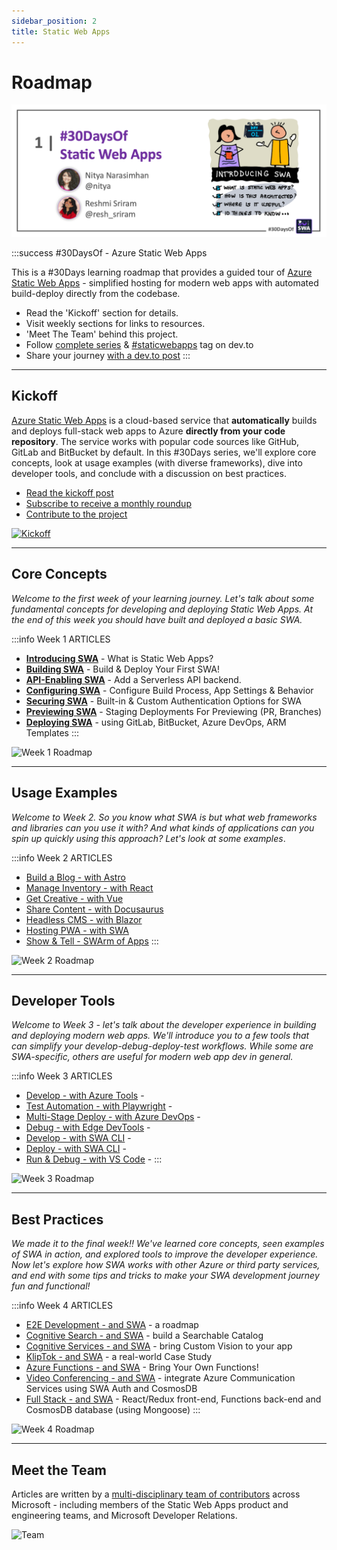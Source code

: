 ```yaml
---
sidebar_position: 2
title: Static Web Apps
---
```


# Roadmap

![Banner Placeholder](./../../static/img/banners/swa.png) 

:::success #30DaysOf - Azure Static Web Apps

This is a #30Days learning roadmap that provides a guided tour of [Azure Static Web Apps](https://docs.microsoft.com/en-us/azure/static-web-apps/overview?WT.mc_id=30daysofswa-61155-cxall) - simplified hosting for modern web apps with automated build-deploy directly from the codebase. 
 * Read the 'Kickoff' section for details.
 * Visit weekly sections for links to resources. 
 * 'Meet The Team' behind this project.
 * Follow [complete series](https://dev.to/nitya/series/17901) & [#staticwebapps](https://dev.to/t/staticwebapps) tag on dev.to
 * Share your journey [with a dev.to post](https://dev.to/new/staticwebapps)
:::

---

## Kickoff 

[Azure Static Web Apps](https://docs.microsoft.com/en-us/azure/static-web-apps/overview?WT.mc_id=30daysofswa-61155-cxall) is a cloud-based service that **automatically** builds and deploys full-stack web apps to Azure **directly from your code repository**. The service works with popular code sources like GitHub, GitLab and BitBucket by default. In this #30Days series, we'll explore core concepts, look at usage examples (with diverse frameworks), dive into developer tools, and conclude with a discussion on best practices.

* [Read the kickoff post](https://www.azurestaticwebapps.dev/blog/kickoff)
* [Subscribe to receive a monthly roundup](https://www.azurestaticwebapps.dev/blog/rss.xml)
* [Contribute to the project](https://www.azurestaticwebapps.dev/showcase)

[![Kickoff](https://www.azurestaticwebapps.dev/assets/images/01-swa-overview-41d0e428dab8a7da10950b590d54c886.png)](https://www.azurestaticwebapps.dev/blog/kickoff)

---

## Core Concepts 

_Welcome to the first week of your learning journey. Let's talk about some fundamental concepts for developing and deploying Static Web Apps. At the end of this week you should have built and deployed a basic SWA._


:::info Week 1 ARTICLES
 * [**Introducing SWA**](https://www.azurestaticwebapps.dev/blog/introducing-swa)  - What is Static Web Apps?
 * [**Building SWA**](https://www.azurestaticwebapps.dev/blog/building-swa)  - Build & Deploy Your First SWA!
 * [**API-Enabling SWA**](https://www.azurestaticwebapps.dev/blog/api-enabling-swa) - Add a Serverless API backend.
 * [**Configuring SWA**](https://www.azurestaticwebapps.dev/blog/configuring-swa) - Configure Build Process, App Settings & Behavior
 * [**Securing SWA**](https://www.azurestaticwebapps.dev/blog/securing-swa) - Built-in & Custom Authentication Options for SWA
 * [**Previewing SWA**](https://www.azurestaticwebapps.dev/blog/previewing-swa) - Staging Deployments For Previewing (PR, Branches)
 * [**Deploying SWA**](https://www.azurestaticwebapps.dev/blog/deploying-swa) - using GitLab, BitBucket, Azure DevOps, ARM Templates
:::

![Week 1 Roadmap](https://www.azurestaticwebapps.dev/assets/images/week1-roadmap-7f10986393cc2e96edea4819c3bf9d72.png)


---

## Usage Examples 

_Welcome to Week 2. So you know what SWA is but what web frameworks and libraries can you use it with? And what kinds of applications can you spin up quickly using this approach? Let's look at some examples_.

:::info Week 2 ARTICLES
 * [Build a Blog - with Astro](https://www.azurestaticwebapps.dev/blog/build-with-astro) 
 * [Manage Inventory - with React](https://www.azurestaticwebapps.dev/blog/build-with-react) 
 * [Get Creative - with Vue](https://www.azurestaticwebapps.dev/blog/build-with-vuejs) 
 * [Share Content - with Docusaurus](https://www.azurestaticwebapps.dev/blog/build-with-docusaurus) 
 * [Headless CMS - with Blazor](https://www.azurestaticwebapps.dev/blog/build-with-blazor) 
 * [Hosting PWA - with SWA](https://www.azurestaticwebapps.dev/blog/pwa-on-swa) 
 * [Show & Tell - SWArm of Apps](https://www.azurestaticwebapps.dev/blog/show-and-tell) 
:::

![Week 2 Roadmap](https://www.azurestaticwebapps.dev/assets/images/week2-roadmap-aa8766edf791b4ed83fa999f74497b9b.png)

---

## Developer Tools

_Welcome to Week 3 - let's talk about the developer experience in building and deploying modern web apps. We'll introduce you to a few tools that can simplify your develop-debug-deploy-test workflows. While some are SWA-specific, others are useful for modern web app dev in general._

:::info Week 3 ARTICLES
 * [Develop - with Azure Tools](https://www.azurestaticwebapps.dev/blog/devtools-azure) - 
 * [Test Automation - with Playwright](https://www.azurestaticwebapps.dev/blog/devtools-playwright) - 
 * [Multi-Stage Deploy - with Azure DevOps](https://www.azurestaticwebapps.dev/blog/devtools-ado) - 
 * [Debug - with Edge DevTools](https://www.azurestaticwebapps.dev/blog/devtools-msedge) - 
 * [Develop - with SWA CLI](https://www.azurestaticwebapps.dev/blog/devtools-swacli-develop) - 
 * [Deploy - with SWA CLI](https://www.azurestaticwebapps.dev/blog/devtools-swacli-deploy) - 
 * [Run & Debug - with VS Code](https://www.azurestaticwebapps.dev/blog/devtools-vscode) - 
:::

![Week 3 Roadmap](https://www.azurestaticwebapps.dev/assets/images/week3-roadmap-75060ba5a95b7914046572100b6effdd.png)

---

## Best Practices

_We made it to the final week!! We've learned core concepts, seen examples of SWA in action, and explored tools to improve the developer experience. Now let's explore how SWA works with other Azure or third party services, and end with some tips and tricks to make your SWA development journey fun and functional!_

:::info Week 4 ARTICLES
 * [E2E Development - and SWA](https://www.azurestaticwebapps.dev/blog/practices-e2e) - a roadmap
 * [Cognitive Search - and SWA](https://www.azurestaticwebapps.dev/blog/practices-cognitive-search) - build a Searchable Catalog
 * [Cognitive Services - and SWA](https://www.azurestaticwebapps.dev/blog/practices-cognitive-services) - bring Custom Vision to your app
 * [KlipTok - and SWA](https://www.azurestaticwebapps.dev/blog/practices-case-study) - a real-world Case Study
 * [Azure Functions - and SWA](https://www.azurestaticwebapps.dev/blog/practices-byo-functions) - Bring Your Own Functions!
 * [Video Conferencing - and SWA](https://www.azurestaticwebapps.dev/blog/practices-cosmosdb) - integrate Azure Communication Services using SWA Auth and CosmosDB
 * [Full Stack - and SWA](https://www.azurestaticwebapps.dev/blog/practices-full-stack-react) - React/Redux front-end, Functions back-end and CosmosDB database (using Mongoose)
:::

![Week 4 Roadmap](https://www.azurestaticwebapps.dev/assets/images/week4-roadmap-ae23c6e2ecc1467720771a4ee45d9cea.png)

---

## Meet the Team

Articles are written by a [multi-disciplinary team of contributors](https://www.azurestaticwebapps.dev/blog/kickoff#meet-the-authors) across Microsoft - including members of the Static Web Apps product and engineering teams, and Microsoft Developer Relations.


![Team](https://www.azurestaticwebapps.dev/assets/images/29-banner-f6f3b90d34599985f7da49221471144a.png)


